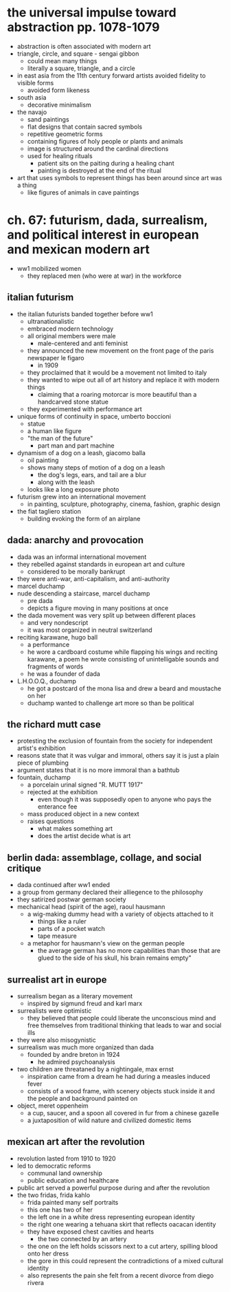 # the universal impulse toward abstraction pp. 1078-1079
- abstraction is often associated with modern art
- triangle, circle, and square - sengai gibbon
  - could mean many things
  - literally a square, triangle, and a circle
- in east asia from the 11th century forward artists avoided fidelity to visible forms
  - avoided form likeness
- south asia
  - decorative minimalism
- the navajo
  - sand paintings
  - flat designs that contain sacred symbols
  - repetitive geometric forms
  - containing figures of holy people or plants and animals
  - image is structured around the cardinal directions
  - used for healing rituals
    - patient sits on the paiting during a healing chant
    - painting is destroyed at the end of the ritual
- art that uses symbols to represent things has been around since art was a thing
  - like figures of animals in cave paintings

# ch. 67: futurism, dada, surrealism, and political interest in european and mexican modern art
- ww1 mobilized women
  - they replaced men (who were at war) in the workforce

## italian futurism
- the italian futurists banded together before ww1
  - ultranationalistic
  - embraced modern technology
  - all original members were male
    - male-centered and anti feminist
  - they announced the new movement on the front page of the paris newspaper le figaro
    - in 1909
  - they proclaimed that it would be a movement not limited to italy
  - they wanted to wipe out all of art history and replace it with modern things
    - claiming that a roaring motorcar is more beautiful than a handcarved stone statue
  - they experimented with performance art
- unique forms of continuity in space, umberto boccioni
  - statue
  - a human like figure
  - "the man of the future"
    - part man and part machine
- dynamism of a dog on a leash, giacomo balla
  - oil painting
  - shows many steps of motion of a dog on a leash
    - the dog's legs, ears, and tail are a blur
    - along with the leash
  - looks like a long exposure photo
- futurism grew into an international movement
  - in painting, sculpture, photography, cinema, fashion, graphic design
- the fiat tagliero station
  - building evoking the form of an airplane

## dada: anarchy and provocation
- dada was an informal international movement
- they rebelled against standards in european art and culture
  - considered to be morally bankrupt
- they were anti-war, anti-capitalism, and anti-authority
- marcel duchamp
- nude descending a staircase, marcel duchamp
  - pre dada
  - depicts a figure moving in many positions at once
- the dada movement was very split up between different places
  - and very nondescript
  - it was most organized in neutral switzerland
- reciting karawane, hugo ball
  - a performance
  - he wore a cardboard costume while flapping his wings and reciting karawane, a poem he wrote consisting of unintelligable sounds and fragments of words
  - he was a founder of dada
- L.H.O.O.Q., duchamp
  - he got a postcard of the mona lisa and drew a beard and moustache on her
  - duchamp wanted to challenge art more so than be political

## the richard mutt case
- protesting the exclusion of fountain from the society for independent artist's exhibition
- reasons state that it was vulgar and immoral, others say it is just a plain piece of plumbing
- argument states that it is no more immoral than a bathtub
- fountain, duchamp
  - a porcelain urinal signed "R. MUTT 1917"
  - rejected at the exhibition
    - even though it was supposedly open to anyone who pays the enterance fee
  - mass produced object in a new context
  - raises questions
    - what makes something art
    - does the artist decide what is art


## berlin dada: assemblage, collage, and social critique
- dada continued after ww1 ended
- a group from germany declared their alliegence to the philosophy
- they satirized postwar german society
- mechanical head (spirit of the age), raoul hausmann
  - a wig-making dummy head with a variety of objects attached to it
    - things like a ruler
    - parts of a pocket watch
    - tape measure
  - a metaphor for hausmann's view on the german people
    - the average german has no more capabilities than those that are glued to the side of his skull, his brain remains empty"

## surrealist art in europe
- surrealism began as a literary movement
  - inspired by sigmund freud and karl marx
- surrealists were optimistic
  - they believed that people could liberate the unconscious mind and free themselves from traditional thinking that leads to war and social ills
- they were also misogynistic
- surrealism was much more organized than dada
  - founded by andre breton in 1924
    - he admired psychoanalysis
- two children are threataned by a nightingale, max ernst
  - inspiration came from a dream he had during a measles induced fever
  - consists of a wood frame, with scenery objects stuck inside it and the people and background painted on
- object, meret oppenheim
  - a cup, saucer, and a spoon all covered in fur from a chinese gazelle
  - a juxtaposition of wild nature and civilized domestic items


## mexican art after the revolution
- revolution lasted from 1910 to 1920
- led to democratic reforms
  - communal land ownership
  - public education and healthcare
- public art served a powerful purpose during and after the revolution
- the two fridas, frida kahlo
  - frida painted many self portraits
  - this one has two of her
  - the left one in a white dress representing european identity
  - the right one wearing a tehuana skirt that reflects oacacan identity
  - they have exposed chest cavities and hearts
    - the two connected by an artery
  - the one on the left holds scissors next to a cut artery, spilling blood onto her dress
  - the gore in this could represent the contradictions of a mixed cultural identity
  - also represents the pain she felt from a recent divorce from diego rivera